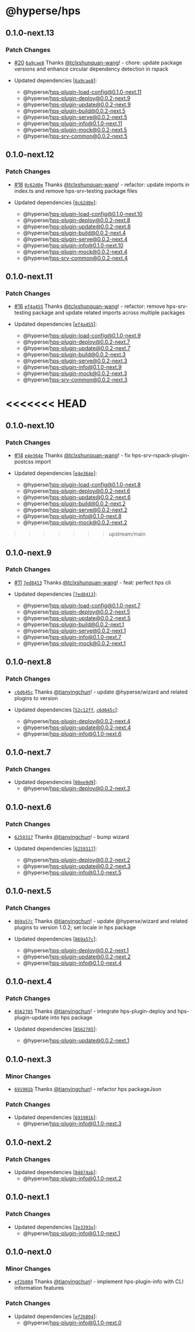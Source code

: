 # @hyperse/hps

## 0.1.0-next.13

### Patch Changes

- [#20](https://github.com/hyperse-io/hps/pull/20) [`6a9cae8`](https://github.com/hyperse-io/hps/commit/6a9cae817150b0d2f123da6dcf04f8b310935450) Thanks [@tclxshunquan-wang](https://github.com/tclxshunquan-wang)! - chore: update package versions and enhance circular dependency detection in rspack

- Updated dependencies [[`6a9cae8`](https://github.com/hyperse-io/hps/commit/6a9cae817150b0d2f123da6dcf04f8b310935450)]:
  - @hyperse/hps-plugin-load-config@0.1.0-next.11
  - @hyperse/hps-plugin-deploy@0.0.2-next.9
  - @hyperse/hps-plugin-update@0.0.2-next.9
  - @hyperse/hps-plugin-build@0.0.2-next.5
  - @hyperse/hps-plugin-serve@0.0.2-next.5
  - @hyperse/hps-plugin-info@0.1.0-next.11
  - @hyperse/hps-plugin-mock@0.0.2-next.5
  - @hyperse/hps-srv-common@0.0.2-next.5

## 0.1.0-next.12

### Patch Changes

- [#18](https://github.com/hyperse-io/hps/pull/18) [`0c62d0e`](https://github.com/hyperse-io/hps/commit/0c62d0ebe7bf8f860e9863556121a20c478788f7) Thanks [@tclxshunquan-wang](https://github.com/tclxshunquan-wang)! - refactor: update imports in index.ts and remove hps-srv-testing package files

- Updated dependencies [[`0c62d0e`](https://github.com/hyperse-io/hps/commit/0c62d0ebe7bf8f860e9863556121a20c478788f7)]:
  - @hyperse/hps-plugin-load-config@0.1.0-next.10
  - @hyperse/hps-plugin-deploy@0.0.2-next.8
  - @hyperse/hps-plugin-update@0.0.2-next.8
  - @hyperse/hps-plugin-build@0.0.2-next.4
  - @hyperse/hps-plugin-serve@0.0.2-next.4
  - @hyperse/hps-plugin-info@0.1.0-next.10
  - @hyperse/hps-plugin-mock@0.0.2-next.4
  - @hyperse/hps-srv-common@0.0.2-next.4

## 0.1.0-next.11

### Patch Changes

- [#16](https://github.com/hyperse-io/hps/pull/16) [`ef4a455`](https://github.com/hyperse-io/hps/commit/ef4a455099c954727da0f6aebcc8e495ef41fc67) Thanks [@tclxshunquan-wang](https://github.com/tclxshunquan-wang)! - refactor: remove hps-srv-testing package and update related imports across multiple packages

- Updated dependencies [[`ef4a455`](https://github.com/hyperse-io/hps/commit/ef4a455099c954727da0f6aebcc8e495ef41fc67)]:
  - @hyperse/hps-plugin-load-config@0.1.0-next.9
  - @hyperse/hps-plugin-deploy@0.0.2-next.7
  - @hyperse/hps-plugin-update@0.0.2-next.7
  - @hyperse/hps-plugin-build@0.0.2-next.3
  - @hyperse/hps-plugin-serve@0.0.2-next.3
  - @hyperse/hps-plugin-info@0.1.0-next.9
  - @hyperse/hps-plugin-mock@0.0.2-next.3
  - @hyperse/hps-srv-common@0.0.2-next.3

# <<<<<<< HEAD

## 0.1.0-next.10

### Patch Changes

- [#14](https://github.com/hyperse-io/hps/pull/14) [`e4e364e`](https://github.com/hyperse-io/hps/commit/e4e364e5b142da028a8cd81fee0bce019906017d) Thanks [@tclxshunquan-wang](https://github.com/tclxshunquan-wang)! - fix hps-srv-rspack-plugin-postcss import

- Updated dependencies [[`e4e364e`](https://github.com/hyperse-io/hps/commit/e4e364e5b142da028a8cd81fee0bce019906017d)]:
  - @hyperse/hps-plugin-load-config@0.1.0-next.8
  - @hyperse/hps-plugin-deploy@0.0.2-next.6
  - @hyperse/hps-plugin-update@0.0.2-next.6
  - @hyperse/hps-plugin-build@0.0.2-next.2
  - @hyperse/hps-plugin-serve@0.0.2-next.2
  - @hyperse/hps-plugin-info@0.1.0-next.8
  - @hyperse/hps-plugin-mock@0.0.2-next.2

> > > > > > > upstream/main

## 0.1.0-next.9

### Patch Changes

- [#11](https://github.com/hyperse-io/hps/pull/11) [`7ed8413`](https://github.com/hyperse-io/hps/commit/7ed8413bdd1197749e34df32b72b4c242be00a40) Thanks [@tclxshunquan-wang](https://github.com/tclxshunquan-wang)! - feat: perfect hps cli

- Updated dependencies [[`7ed8413`](https://github.com/hyperse-io/hps/commit/7ed8413bdd1197749e34df32b72b4c242be00a40)]:
  - @hyperse/hps-plugin-load-config@0.1.0-next.7
  - @hyperse/hps-plugin-deploy@0.0.2-next.5
  - @hyperse/hps-plugin-update@0.0.2-next.5
  - @hyperse/hps-plugin-build@0.0.2-next.1
  - @hyperse/hps-plugin-serve@0.0.2-next.1
  - @hyperse/hps-plugin-info@0.1.0-next.7
  - @hyperse/hps-plugin-mock@0.0.2-next.1

## 0.1.0-next.8

### Patch Changes

- [`c6d645c`](https://github.com/hyperse-io/hps/commit/c6d645c2eb810204e0894b7954e56b7eb6b0ea79) Thanks [@tianyingchun](https://github.com/tianyingchun)! - update @hyperse/wizard and related plugins to version

- Updated dependencies [[`52c12ff`](https://github.com/hyperse-io/hps/commit/52c12ff6e7529a06c16f4d9b1231f24fe7368570), [`c6d645c`](https://github.com/hyperse-io/hps/commit/c6d645c2eb810204e0894b7954e56b7eb6b0ea79)]:
  - @hyperse/hps-plugin-deploy@0.0.2-next.4
  - @hyperse/hps-plugin-update@0.0.2-next.4
  - @hyperse/hps-plugin-info@0.1.0-next.6

## 0.1.0-next.7

### Patch Changes

- Updated dependencies [[`00ee9d9`](https://github.com/hyperse-io/hps/commit/00ee9d99c3354bb7b8bf6c87dc901bbdf07c7183)]:
  - @hyperse/hps-plugin-deploy@0.0.2-next.3

## 0.1.0-next.6

### Patch Changes

- [`6259317`](https://github.com/hyperse-io/hps/commit/6259317b8ce718d1d7a608a9bdaa7f105723d39e) Thanks [@tianyingchun](https://github.com/tianyingchun)! - bump wizard

- Updated dependencies [[`6259317`](https://github.com/hyperse-io/hps/commit/6259317b8ce718d1d7a608a9bdaa7f105723d39e)]:
  - @hyperse/hps-plugin-deploy@0.0.2-next.2
  - @hyperse/hps-plugin-update@0.0.2-next.3
  - @hyperse/hps-plugin-info@0.1.0-next.5

## 0.1.0-next.5

### Patch Changes

- [`869a57c`](https://github.com/hyperse-io/hps/commit/869a57c65e81a7f21ab2996fadf168c606747957) Thanks [@tianyingchun](https://github.com/tianyingchun)! - update @hyperse/wizard and related plugins to version 1.0.2; set locale in hps package

- Updated dependencies [[`869a57c`](https://github.com/hyperse-io/hps/commit/869a57c65e81a7f21ab2996fadf168c606747957)]:
  - @hyperse/hps-plugin-deploy@0.0.2-next.1
  - @hyperse/hps-plugin-update@0.0.2-next.2
  - @hyperse/hps-plugin-info@0.1.0-next.4

## 0.1.0-next.4

### Patch Changes

- [`8562785`](https://github.com/hyperse-io/hps/commit/856278589bf5a2377d384e1ff50bf4fa174883a7) Thanks [@tianyingchun](https://github.com/tianyingchun)! - integrate hps-plugin-deploy and hps-plugin-update into hps package

- Updated dependencies [[`8562785`](https://github.com/hyperse-io/hps/commit/856278589bf5a2377d384e1ff50bf4fa174883a7)]:
  - @hyperse/hps-plugin-update@0.0.2-next.1

## 0.1.0-next.3

### Minor Changes

- [`691901b`](https://github.com/hyperse-io/hps/commit/691901bfe8961c38140b9474457a80528f700005) Thanks [@tianyingchun](https://github.com/tianyingchun)! - refactor hps packageJson

### Patch Changes

- Updated dependencies [[`691901b`](https://github.com/hyperse-io/hps/commit/691901bfe8961c38140b9474457a80528f700005)]:
  - @hyperse/hps-plugin-info@0.1.0-next.3

## 0.1.0-next.2

### Patch Changes

- Updated dependencies [[`04874ab`](https://github.com/hyperse-io/hps/commit/04874abd7bcb6b65b3f3d3503d9fc05832e5e1f0)]:
  - @hyperse/hps-plugin-info@0.1.0-next.2

## 0.1.0-next.1

### Patch Changes

- Updated dependencies [[`3e3393e`](https://github.com/hyperse-io/hps/commit/3e3393e92503de7a23f46a3c36aacae92d605472)]:
  - @hyperse/hps-plugin-info@0.1.0-next.1

## 0.1.0-next.0

### Minor Changes

- [`ef2b804`](https://github.com/hyperse-io/hps/commit/ef2b804162320468d495ba2c195849b68f5282ca) Thanks [@tianyingchun](https://github.com/tianyingchun)! - implement hps-plugin-info with CLI information features

### Patch Changes

- Updated dependencies [[`ef2b804`](https://github.com/hyperse-io/hps/commit/ef2b804162320468d495ba2c195849b68f5282ca)]:
  - @hyperse/hps-plugin-info@0.1.0-next.0
